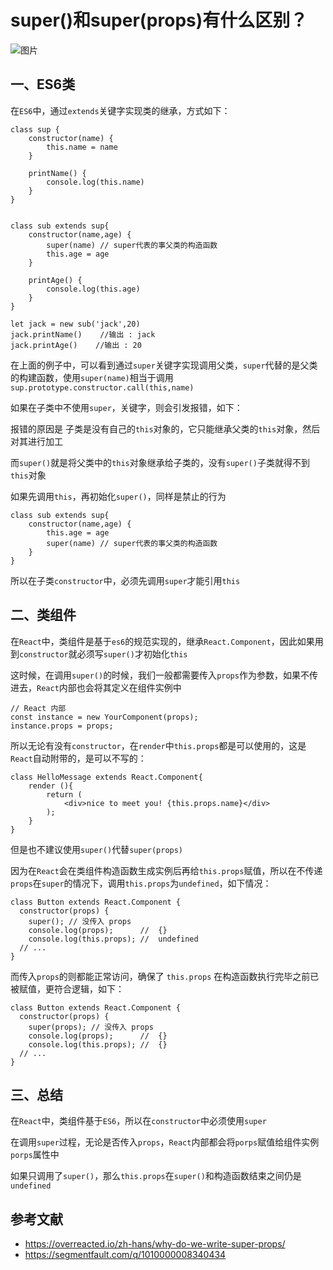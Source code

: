 # super()和super(props)有什么区别？

![图片](https://mmbiz.qpic.cn/mmbiz_png/gH31uF9VIibTcEpbCU72x5Na8cUc6oVuibzzhLfq7fk7MFQfDPM2wGpdF5Y8H5WwmEFJsxvZ8eoqzyS6vAh20VicA/640?wx_fmt=png&tp=webp&wxfrom=5&wx_lazy=1&wx_co=1)

## 一、ES6类

在`ES6`中，通过`extends`关键字实现类的继承，方式如下：

```
class sup {
    constructor(name) {
        this.name = name
    }

    printName() {
        console.log(this.name)
    }
}


class sub extends sup{
    constructor(name,age) {
        super(name) // super代表的事父类的构造函数
        this.age = age
    }

    printAge() {
        console.log(this.age)
    }
}

let jack = new sub('jack',20)
jack.printName()    //输出 : jack
jack.printAge()    //输出 : 20
```

在上面的例子中，可以看到通过`super`关键字实现调用父类，`super`代替的是父类的构建函数，使用`super(name)`相当于调用`sup.prototype.constructor.call(this,name)`

如果在子类中不使用`super`，关键字，则会引发报错，如下：![图片](data:image/gif;base64,iVBORw0KGgoAAAANSUhEUgAAAAEAAAABCAYAAAAfFcSJAAAADUlEQVQImWNgYGBgAAAABQABh6FO1AAAAABJRU5ErkJggg==)

报错的原因是 子类是没有自己的`this`对象的，它只能继承父类的`this`对象，然后对其进行加工

而`super()`就是将父类中的`this`对象继承给子类的，没有`super()`子类就得不到`this`对象

如果先调用`this`，再初始化`super()`，同样是禁止的行为

```
class sub extends sup{
    constructor(name,age) {
        this.age = age
        super(name) // super代表的事父类的构造函数
    }
}
```

所以在子类`constructor`中，必须先调用`super`才能引用`this`

## 二、类组件

在`React`中，类组件是基于`es6`的规范实现的，继承`React.Component`，因此如果用到`constructor`就必须写`super()`才初始化`this`

这时候，在调用`super()`的时候，我们一般都需要传入`props`作为参数，如果不传进去，`React`内部也会将其定义在组件实例中

```
// React 内部
const instance = new YourComponent(props);
instance.props = props;
```

所以无论有没有`constructor`，在`render`中`this.props`都是可以使用的，这是`React`自动附带的，是可以不写的：

```
class HelloMessage extends React.Component{
    render (){
        return (
            <div>nice to meet you! {this.props.name}</div>
        );
    }
}
```

但是也不建议使用`super()`代替`super(props)`

因为在`React`会在类组件构造函数生成实例后再给`this.props`赋值，所以在不传递`props`在`super`的情况下，调用`this.props`为`undefined`，如下情况：

```
class Button extends React.Component {
  constructor(props) {
    super(); // 没传入 props
    console.log(props);      //  {}
    console.log(this.props); //  undefined
  // ...
}
```

而传入`props`的则都能正常访问，确保了 `this.props` 在构造函数执行完毕之前已被赋值，更符合逻辑，如下：

```
class Button extends React.Component {
  constructor(props) {
    super(props); // 没传入 props
    console.log(props);      //  {}
    console.log(this.props); //  {}
  // ...
}
```

## 三、总结

在`React`中，类组件基于`ES6`，所以在`constructor`中必须使用`super`

在调用`super`过程，无论是否传入`props`，`React`内部都会将`porps`赋值给组件实例`porps`属性中

如果只调用了`super()`，那么`this.props`在`super()`和构造函数结束之间仍是`undefined`

## 参考文献

- https://overreacted.io/zh-hans/why-do-we-write-super-props/
- https://segmentfault.com/q/1010000008340434